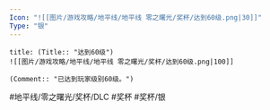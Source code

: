 ```yaml
---
Icon: "![[图片/游戏攻略/地平线/地平线 零之曙光/奖杯/达到60级.png|30]]"
Type: "银"
---
```

```ad-common-silver-trophy
title: (Title:: "达到60级")
![[图片/游戏攻略/地平线/地平线 零之曙光/奖杯/达到60级.png|100]]

(Comment:: "已达到玩家级别60级。")
```

#地平线/零之曙光/奖杯/DLC #奖杯 #奖杯/银
